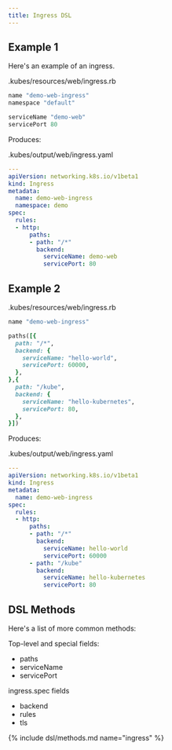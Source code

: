 ```yaml
---
title: Ingress DSL
---
```


## Example 1

Here's an example of an ingress.

.kubes/resources/web/ingress.rb

```ruby
name "demo-web-ingress"
namespace "default"

serviceName "demo-web"
servicePort 80
```

Produces:

.kubes/output/web/ingress.yaml

```yaml
---
apiVersion: networking.k8s.io/v1beta1
kind: Ingress
metadata:
  name: demo-web-ingress
  namespace: demo
spec:
  rules:
  - http:
      paths:
      - path: "/*"
        backend:
          serviceName: demo-web
          servicePort: 80
```

## Example 2

.kubes/resources/web/ingress.rb

```ruby
name "demo-web-ingress"

paths([{
  path: "/*",
  backend: {
    serviceName: "hello-world",
    servicePort: 60000,
  },
},{
  path: "/kube",
  backend: {
    serviceName: "hello-kubernetes",
    servicePort: 80,
  },
}])
```

Produces:

.kubes/output/web/ingress.yaml

```yaml
---
apiVersion: networking.k8s.io/v1beta1
kind: Ingress
metadata:
  name: demo-web-ingress
spec:
  rules:
  - http:
      paths:
      - path: "/*"
        backend:
          serviceName: hello-world
          servicePort: 60000
      - path: "/kube"
        backend:
          serviceName: hello-kubernetes
          servicePort: 80
```

## DSL Methods

Here's a list of more common methods:

Top-level and special fields:

* paths
* serviceName
* servicePort

ingress.spec fields

* backend
* rules
* tls

{% include dsl/methods.md name="ingress" %}
